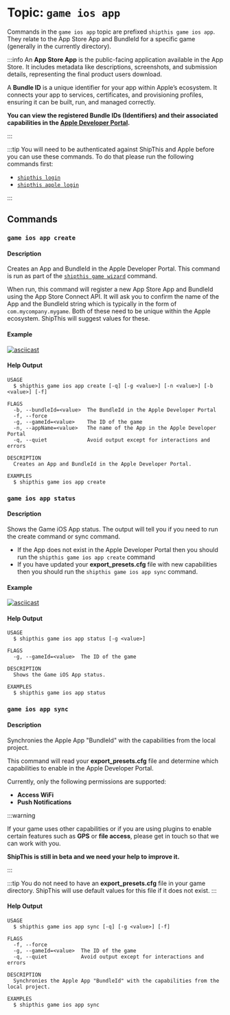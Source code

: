 # Topic: `game ios app`

Commands in the `game ios app` topic are prefixed `shipthis game ios app`. They relate to the App Store App and BundleId for a specific game (generally in the currently directory).

:::info
An **App Store App** is the public-facing application available in the App Store. It includes metadata like descriptions, screenshots, and submission details, representing the final product users download.

A **Bundle ID** is a unique identifier for your app within Apple’s ecosystem. It connects your app to services, certificates, and provisioning profiles, ensuring it can be built, run, and managed correctly.

**You can view the registered Bundle IDs (Identifiers) and their associated capabilities in the [Apple Developer Portal](https://developer.apple.com/account/resources/identifiers/list).**

:::

:::tip
You will need to be authenticated against ShipThis and Apple before you can use
these commands. To do that please run the following commands first:

- [`shipthis login`](/docs/reference/login)
- [`shipthis apple login`](/docs/reference/apple/login)

:::

## Commands

### `game ios app create`

#### Description

Creates an App and BundleId in the Apple Developer Portal. This command is run
as part of the [`shipthis game wizard`](/docs/reference/game/wizard) command.

When run, this command will register a new App Store App and BundleId using the App
Store Connect API. It will ask you to confirm the name of the App and the BundleId
string which is typically in the form of `com.mycompany.mygame`. Both of these need
to be unique within the Apple ecosystem. ShipThis will suggest values for these.

#### Example

[![asciicast](https://asciinema.org/a/xc5B3aQjSDU3ErUjyi2oAYUvG.svg)](https://asciinema.org/a/xc5B3aQjSDU3ErUjyi2oAYUvG#shipthis-col120row32)

#### Help Output

```help
USAGE
  $ shipthis game ios app create [-q] [-g <value>] [-n <value>] [-b <value>] [-f]

FLAGS
  -b, --bundleId=<value>  The BundleId in the Apple Developer Portal
  -f, --force
  -g, --gameId=<value>    The ID of the game
  -n, --appName=<value>   The name of the App in the Apple Developer Portal
  -q, --quiet             Avoid output except for interactions and errors

DESCRIPTION
  Creates an App and BundleId in the Apple Developer Portal.

EXAMPLES
  $ shipthis game ios app create
```

### `game ios app status`

#### Description

Shows the Game iOS App status. The output will tell you if you need to run the
create command or sync command.

- If the App does not exist in the Apple Developer Portal then you should run the
 `shipthis game ios app create` command
- If you have updated your **export_presets.cfg** file with new capabilities then
 you should run the `shipthis game ios app sync` command.

#### Example

[![asciicast](https://asciinema.org/a/XbQ1iKf1W021xOF5hupAAadhA.svg)](https://asciinema.org/a/XbQ1iKf1W021xOF5hupAAadhA#shipthis-col120row32)

#### Help Output

```help
USAGE
  $ shipthis game ios app status [-g <value>]

FLAGS
  -g, --gameId=<value>  The ID of the game

DESCRIPTION
  Shows the Game iOS App status.

EXAMPLES
  $ shipthis game ios app status
```

### `game ios app sync`

#### Description

Synchronies the Apple App &#34;BundleId&#34; with the capabilities from the local project.

This command will read your **export_presets.cfg** file and determine which capabilities
to enable in the Apple Developer Portal.

Currently, only the following permissions are supported:

- **Access WiFi**
- **Push Notifications**

:::warning

If your game uses other capabilities or if you are using plugins to enable certain
features such as **GPS** or **file access**, please get in touch so that we can work with you.

**ShipThis is still in beta and we need your help to improve it.**

:::

:::tip
You do not need to have an **export_presets.cfg** file in your game directory.
ShipThis will use default values for this file if it does not exist.
:::


#### Help Output

```help
USAGE
  $ shipthis game ios app sync [-q] [-g <value>] [-f]

FLAGS
  -f, --force
  -g, --gameId=<value>  The ID of the game
  -q, --quiet           Avoid output except for interactions and errors

DESCRIPTION
  Synchronies the Apple App "BundleId" with the capabilities from the local project.

EXAMPLES
  $ shipthis game ios app sync
```
